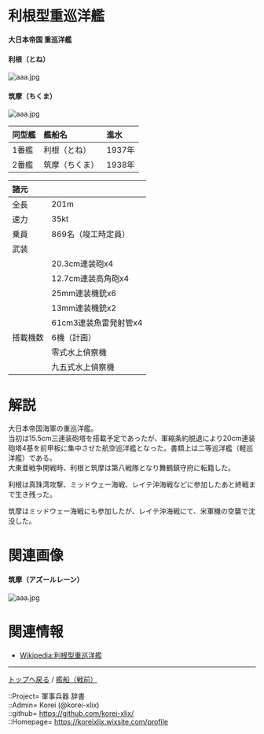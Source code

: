 # 利根型重巡洋艦
**大日本帝国 重巡洋艦**

#### 利根（とね）
![aaa.jpg](https://bn02pap001files.storage.live.com/y4mglc2_hQHN81BF8jgezpK0VwdzUN-JzSuXIuQQiKNb9UWC3lkdBKEMkix7YwfIbJcyVt1u1Y5p5UBKxuBcVd3dIIk6GA9UxlDcNED8oiDJld-reD1OefsJogtsS8COdDldFCfcrzE-D4x9cf9OuV3d718bldXciDWnLR_2Y1W6lKmFwImHTAaxZQMTFjGmBVD?width=640&height=155&cropmode=none)  
  

#### 筑摩（ちくま）
![aaa.jpg](https://bn02pap001files.storage.live.com/y4mshz-m9bcGNcwrRIJRNxngT88PL6NV1bWYscB9eml4NMbemGiZ8LiEk4ej7kN6Z_GyzJjhMGO2_catQ-LxolpGUA3nkNB8KO116NUyl1M-mVop_7UaJ-TknPXkMb832jKMBapclr5wtPWoJbX0n7dE29RPtxqD0vr80EBGGm4JtBbxdKRXwF509mBKAUftXtQ?width=640&height=515&cropmode=none)  
  


|同型艦  |艦船名  |進水  |
|:--|:--|:--|
|1番艦  |利根（とね）    |1937年  |
|2番艦  |筑摩（ちくま）  |1938年  |

  
|諸元  |  |
|:--|:--|
|全長  |201m  |
|速力  |35kt  |
|乗員  |869名（竣工時定員）  |
|武装  |  |
||20.3cm連装砲x4  |
||12.7cm連装高角砲x4  |
||25mm連装機銃x6  |
||13mm連装機銃x2  |
||61cm3連装魚雷発射管x4  |
|搭載機数  |6機（計画）  |
||零式水上偵察機  |
||九五式水上偵察機  |


# 解説
大日本帝国海軍の重巡洋艦。  
当初は15.5cm三連装砲塔を搭載予定であったが、軍縮条約脱退により20cm連装砲塔4基を前甲板に集中させた航空巡洋艦となった。書類上は二等巡洋艦（軽巡洋艦）である。  
大東亜戦争開戦時、利根と筑摩は第八戦隊となり舞鶴鎮守府に転籍した。
  
利根は真珠湾攻撃、ミッドウェー海戦、レイテ沖海戦などに参加したあと終戦まで生き残った。  
  
筑摩はミッドウェー海戦にも参加したが、レイテ沖海戦にて、米軍機の空襲で沈没した。  


# 関連画像

#### 筑摩（アズールレーン）
![aaa.jpg](https://bn02pap001files.storage.live.com/y4mw0paf8OQKwh4GYlHKdZURnsSbKvWeUmrmfH7eutmCd2Rxyc5NpfY0dnYpJdIgbNNctj18gbmL6r1glzUggbm2XQ0cWrCCWFyn3atg5qSlcDAzVqZaT-B0F_p0k7BDOVCcvvYT17Ek9DgyGG4Y-5Buo3fyZHik3XJmPSiqTXRxzMFVemitLeEw9fPAJh5oNLM?width=640&height=360&cropmode=none)  
  


# 関連情報
* [Wikipedia:利根型重巡洋艦](https://ja.wikipedia.org/wiki/%E5%88%A9%E6%A0%B9%E5%9E%8B%E9%87%8D%E5%B7%A1%E6%B4%8B%E8%89%A6)


***
[トップへ戻る](/readme.md) / [艦船（戦前）](/ship_old/readme.md)  
  
::Project= 軍事兵器 辞書  
::Admin= Korei (@korei-xlix)  
::github= https://github.com/korei-xlix/  
::Homepage= https://koreixlix.wixsite.com/profile  
